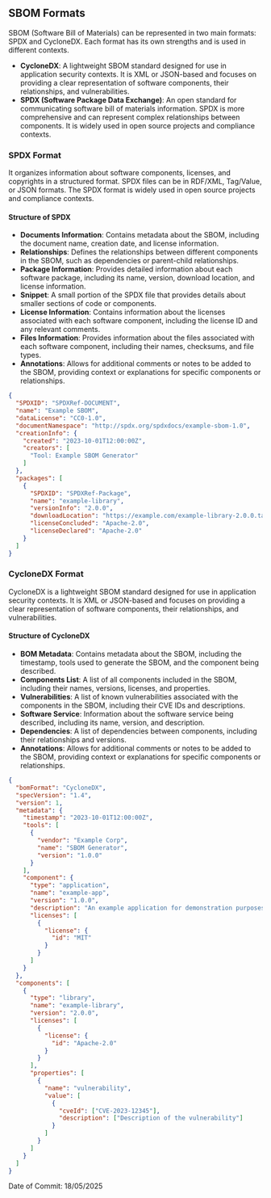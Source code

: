 ## SBOM Formats

SBOM (Software Bill of Materials) can be represented in two main formats: SPDX and CycloneDX. Each format has its own strengths and is used in different contexts.
- **CycloneDX**: A lightweight SBOM standard designed for use in application security contexts. It is XML or JSON-based and focuses on providing a clear representation of software components, their relationships, and vulnerabilities.
- **SPDX (Software Package Data Exchange)**: An open standard for communicating software bill of materials information. SPDX is more comprehensive and can represent complex relationships between components. It is widely used in open source projects and compliance contexts.

### SPDX Format

It organizes information about software components, licenses, and copyrights in a structured format. SPDX files can be in RDF/XML, Tag/Value, or JSON formats. The SPDX format is widely used in open source projects and compliance contexts.

#### Structure of SPDX

- **Documents Information**: Contains metadata about the SBOM, including the document name, creation date, and license information. 
- **Relationships**: Defines the relationships between different components in the SBOM, such as dependencies or parent-child relationships.
- **Package Information**: Provides detailed information about each software package, including its name, version, download location, and license information.
- **Snippet**: A small portion of the SPDX file that provides details about smaller sections of code or components.
- **License Information**: Contains information about the licenses associated with each software component, including the license ID and any relevant comments.
- **Files Information**: Provides information about the files associated with each software component, including their names, checksums, and file types.
- **Annotations**: Allows for additional comments or notes to be added to the SBOM, providing context or explanations for specific components or relationships.

```json
{
  "SPDXID": "SPDXRef-DOCUMENT",
  "name": "Example SBOM",
  "dataLicense": "CC0-1.0",
  "documentNamespace": "http://spdx.org/spdxdocs/example-sbom-1.0",
  "creationInfo": {
    "created": "2023-10-01T12:00:00Z",
    "creators": [
      "Tool: Example SBOM Generator"
    ]
  },
  "packages": [
    {
      "SPDXID": "SPDXRef-Package",
      "name": "example-library",
      "versionInfo": "2.0.0",
      "downloadLocation": "https://example.com/example-library-2.0.0.tar.gz",
      "licenseConcluded": "Apache-2.0",
      "licenseDeclared": "Apache-2.0"
    }
  ]
}
```

### CycloneDX Format

CycloneDX is a lightweight SBOM standard designed for use in application security contexts. It is XML or JSON-based and focuses on providing a clear representation of software components, their relationships, and vulnerabilities.

#### Structure of CycloneDX

- **BOM Metadata**: Contains metadata about the SBOM, including the timestamp, tools used to generate the SBOM, and the component being described.
- **Components List**: A list of all components included in the SBOM, including their names, versions, licenses, and properties.
- **Vulnerabilities**: A list of known vulnerabilities associated with the components in the SBOM, including their CVE IDs and descriptions.
- **Software Service**: Information about the software service being described, including its name, version, and description.
- **Dependencies**: A list of dependencies between components, including their relationships and versions.
- **Annotations**: Allows for additional comments or notes to be added to the SBOM, providing context or explanations for specific components or relationships.

```json
{
  "bomFormat": "CycloneDX",
  "specVersion": "1.4",
  "version": 1,
  "metadata": {
    "timestamp": "2023-10-01T12:00:00Z",
    "tools": [
      {
        "vendor": "Example Corp",
        "name": "SBOM Generator",
        "version": "1.0.0"
      }
    ],
    "component": {
      "type": "application",
      "name": "example-app",
      "version": "1.0.0",
      "description": "An example application for demonstration purposes.",
      "licenses": [
        {
          "license": {
            "id": "MIT"
          }
        }
      ]
    }
  },
  "components": [
    {
      "type": "library",
      "name": "example-library",
      "version": "2.0.0",
      "licenses": [
        {
          "license": {
            "id": "Apache-2.0"
          }
        }
      ],
      "properties": [
        {
          "name": "vulnerability",
          "value": [
            {
              "cveId": ["CVE-2023-12345"],
              "description": ["Description of the vulnerability"]
            }
          ]
        }
      ]
    }
  ]
}
```

Date of Commit: 18/05/2025